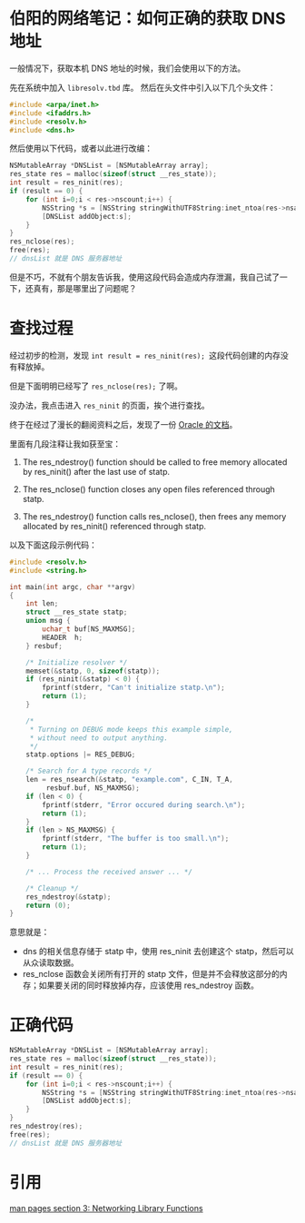 # 伯阳的网络笔记：如何正确的获取 DNS 地址

一般情况下，获取本机 DNS 地址的时候，我们会使用以下的方法。

先在系统中加入 `libresolv.tbd` 库。
然后在头文件中引入以下几个头文件：
```C++
#include <arpa/inet.h>
#include <ifaddrs.h>
#include <resolv.h>
#include <dns.h>
```

然后使用以下代码，或者以此进行改编：
```C++
NSMutableArray *DNSList = [NSMutableArray array];
res_state res = malloc(sizeof(struct __res_state));
int result = res_ninit(res);
if (result == 0) {
    for (int i=0;i < res->nscount;i++) {
        NSString *s = [NSString stringWithUTF8String:inet_ntoa(res->nsaddr_list[i].sin_addr)];
        [DNSList addObject:s];
    }
}
res_nclose(res);
free(res);
// dnsList 就是 DNS 服务器地址
```

但是不巧，不就有个朋友告诉我，使用这段代码会造成内存泄漏，我自己试了一下，还真有，那是哪里出了问题呢？

# 查找过程

经过初步的检测，发现 `int result = res_ninit(res); `这段代码创建的内存没有释放掉。

但是下面明明已经写了 `res_nclose(res);` 了啊。

没办法，我点击进入 `res_ninit` 的页面，挨个进行查找。

终于在经过了漫长的翻阅资料之后，发现了一份 [Oracle 的文档](https://docs.oracle.com/cd/E36784_01/html/E36875/res-ndestroy-3resolv.html)。

里面有几段注释让我如获至宝：

1. The res_ndestroy() function should be called to free memory allocated by res_ninit() after the last use of statp.

2. The res_nclose() function closes any open files referenced through statp.

3. The res_ndestroy() function calls res_nclose(), then frees any memory allocated by res_ninit() referenced through statp.

以及下面这段示例代码：

```C++
#include <resolv.h>
#include <string.h>

int main(int argc, char **argv)
{
    int len;
    struct __res_state statp;
    union msg {
        uchar_t buf[NS_MAXMSG];
        HEADER  h;
    } resbuf;

    /* Initialize resolver */
    memset(&statp, 0, sizeof(statp));
    if (res_ninit(&statp) < 0) {
        fprintf(stderr, "Can't initialize statp.\n");
        return (1);
    }

    /*
     * Turning on DEBUG mode keeps this example simple,
     * without need to output anything.
     */
    statp.options |= RES_DEBUG;

    /* Search for A type records */
    len = res_nsearch(&statp, "example.com", C_IN, T_A,
         resbuf.buf, NS_MAXMSG);
    if (len < 0) {
        fprintf(stderr, "Error occured during search.\n");
        return (1);
    }
    if (len > NS_MAXMSG) {
        fprintf(stderr, "The buffer is too small.\n");
        return (1);
    }

    /* ... Process the received answer ... */

    /* Cleanup */
    res_ndestroy(&statp);
    return (0);
}
```

意思就是：
* dns 的相关信息存储于 statp 中，使用 res_ninit 去创建这个 statp，然后可以从众读取数据。
* res_nclose 函数会关闭所有打开的 statp 文件，但是并不会释放这部分的内存；如果要关闭的同时释放掉内存，应该使用 res_ndestroy 函数。

# 正确代码

```C++
NSMutableArray *DNSList = [NSMutableArray array];
res_state res = malloc(sizeof(struct __res_state));
int result = res_ninit(res);
if (result == 0) {
    for (int i=0;i < res->nscount;i++) {
        NSString *s = [NSString stringWithUTF8String:inet_ntoa(res->nsaddr_list[i].sin_addr)];
        [DNSList addObject:s];
    }
}
res_ndestroy(res);
free(res);
// dnsList 就是 DNS 服务器地址
```

# 引用

[man pages section 3: Networking Library Functions](https://docs.oracle.com/cd/E36784_01/html/E36875/res-nclose-3resolv.html#scrolltoc)